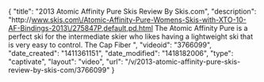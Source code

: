{
    "title": "2013 Atomic Affinity Pure Skis Review By Skis.com",
    "description": "http:\/\/www.skis.com\/Atomic-Affinity-Pure-Womens-Skis-with-XTO-10-AF-Bindings-2013\/275847P,default,pd.html  The Atomic Affinity Pure is a perfect ski for the intermediate skier who likes having a lightweight ski that is very easy to control. The Cap Fiber ",
    "videoid": "3766099",
    "date_created": "1411361151",
    "date_modified": "1418182006",
    "type": "captivate",
    "layout": "video",
    "url": "\/v\/2013-atomic-affinity-pure-skis-review-by-skis-com\/3766099"
}